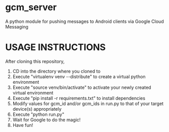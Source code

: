 gcm_server
==========

A python module for pushing messages to Android clients via Google Cloud Messaging

USAGE INSTRUCTIONS
==================
After cloning this repository, 
1. CD into the directory where you cloned to
2. Execute "virtualenv venv --distribute" to create a virtual python environment 
3. Execute "source venv/bin/activate" to activate your newly created virtual environment
4. Execute "pip install -r requirements.txt" to install dependencies
5. Modify values for gcm_id and/or gcm_ids in run.py to that of your target device(s) appropriately
6. Execute "python run.py"
7. Wait for Google to do the magic!
8. Have fun!
